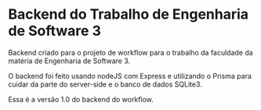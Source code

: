 # Backend do Trabalho de Engenharia de Software 3

Backend criado para o projeto de workflow para o trabalho da faculdade da matéria de Engenharia de Software 3.

O backend foi feito usando nodeJS com Express e utilizando o Prisma para cuidar da parte do server-side e o banco de dados SQLite3.

Essa é a versão 1.0 do backend do workflow.
